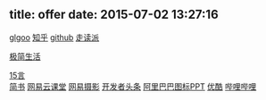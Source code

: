 title: offer
date: 2015-07-02 13:27:16
---


[glgoo](http://www.iglgoo.com/) 
[知乎](http://www.zhihu.com/)
[github](https://github.com)
[走读派](http://zoudupai.com/)

[极简生活](http://jijianshenghuo.com/)

[15言](http://www.15yan.com/)                
[简书](http://www.jianshu.com/)
[网易云课堂](http://study.163.com/)
[网易摄影](http://pp.163.com/)
[开发者头条](http://toutiao.io/)
[阿里巴巴图标](http://www.iconfont.cn/)[PPT](http://www.rapidbbs.cn/)
[优酷](http://www.youku.com/)
[哔哩哔哩](http://www.bilibili.com/)
